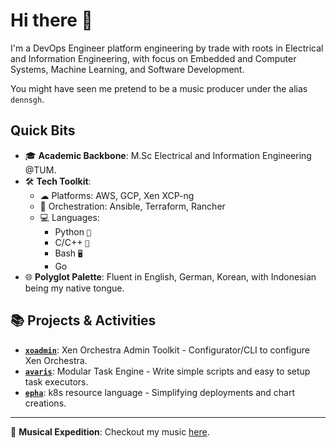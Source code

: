 # Hi there 👋

I'm a DevOps Engineer platform engineering by trade with roots in Electrical and Information Engineering, with focus on Embedded and Computer Systems, Machine Learning, and Software Development. 

You might have seen me pretend to be a music producer under the alias `dennsgh`.

## Quick Bits

- 🎓 **Academic Backbone**: M.Sc Electrical and Information Engineering @TUM.
- 🛠 **Tech Toolkit**:
  - ☁ Platforms: AWS, GCP, Xen XCP-ng
  - 🎡 Orchestration: Ansible, Terraform, Rancher
  - 💻 Languages: 
    - Python `🐍` 
    - C/C++ `💾` 
    - Bash `🖥️` 
    - Go
- 🌐 **Polyglot Palette**: Fluent in English, German, Korean, with Indonesian being my native tongue.

## 📚 Projects & Activities

- **[`xoadmin`](https://github.com/elnissi-io/xoadmin)**: Xen Orchestra Admin Toolkit - Configurator/CLI to configure Xen Orchestra.
- **[`avaris`](https://github.com/avyr-io/avaris)**: Modular Task Engine - Write simple scripts and easy to setup task executors.
- **[`epha`](https://github.com/elnissi-io/epha)**: k8s resource language - Simplifying deployments and chart creations.

---


🎵 **Musical Expedition**: Checkout my music [here](https://www.youtube.com/c/dennsgh).

